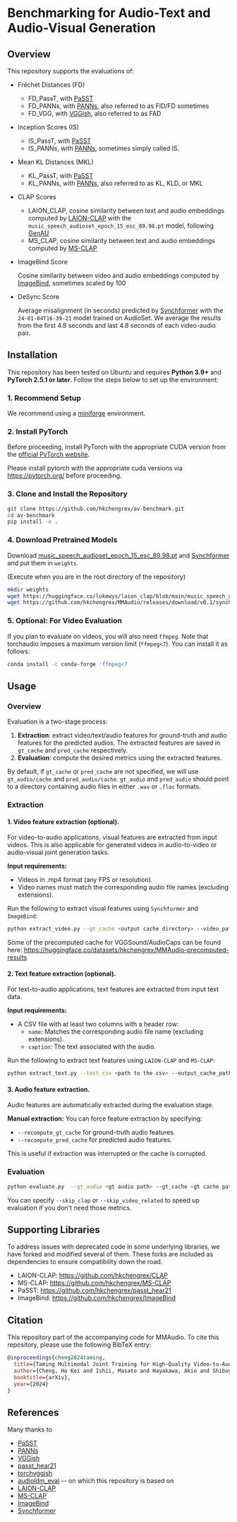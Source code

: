 # Benchmarking for Audio-Text and Audio-Visual Generation

## Overview

This repository supports the evaluations of:

- Fréchet Distances (FD)

    - FD_PassT, with [PaSST](https://github.com/kkoutini/PaSST)
    - FD_PANNs, with [PANNs](https://github.com/qiuqiangkong/audioset_tagging_cnn), also referred to as FID/FD sometimes
    - FD_VGG, with [VGGish](https://github.com/tensorflow/models/blob/master/research/audioset/vggish/README.md), also referred to as FAD

- Inception Scores (IS)

    - IS_PassT, with [PaSST](https://github.com/kkoutini/PaSST)
    - IS_PANNs, with [PANNs](https://github.com/qiuqiangkong/audioset_tagging_cnn), sometimes simply called IS.

- Mean KL Distances (MKL)

    - KL_PassT, with [PaSST](https://github.com/kkoutini/PaSST)
    - KL_PANNs, with [PANNs](https://github.com/qiuqiangkong/audioset_tagging_cnn), also referred to as KL, KLD, or MKL

- CLAP Scores

    - LAION_CLAP, cosine similarity between text and audio embeddings computed by [LAION-CLAP](https://github.com/LAION-AI/CLAP) with the `music_speech_audioset_epoch_15_esc_89.98.pt` model, following [GenAU](https://snap-research.github.io/GenAU/)
    - MS_CLAP, cosine similarity between text and audio embeddings computed by [MS-CLAP](https://github.com/microsoft/CLAP)

- ImageBind Score
    
    Cosine similarity between video and audio embeddings computed by [ImageBind](https://github.com/facebookresearch/ImageBind), sometimes scaled by 100


- DeSync Score

    Average misalignment (in seconds) predicted by [Synchformer](https://github.com/v-iashin/Synchformer) with the `24-01-04T16-39-21` model trained on AudioSet. We average the results from the first 4.8 seconds and last 4.8 seconds of each video-audio pair.

## Installation

This repository has been tested on Ubuntu and requires **Python 3.9+** and **PyTorch 2.5.1 or later**. Follow the steps below to set up the environment:

### 1. Recommend Setup

We recommend using a [miniforge](https://github.com/conda-forge/miniforge) environment.

### 2. Install PyTorch

Before proceeding, install PyTorch with the appropriate CUDA version from the [official PyTorch website](https://pytorch.org/).

Please install pytorch with the appropriate cuda versions via https://pytorch.org/ before proceeding.

### 3. Clone and Install the Repository

```bash
git clone https://github.com/hkchengrex/av-benchmark.git
cd av-benchmark
pip install -e .
```

### 4. Download Pretrained Models

Download [music_speech_audioset_epoch_15_esc_89.98.pt](https://huggingface.co/lukewys/laion_clap/blob/main/music_speech_audioset_epoch_15_esc_89.98.pt) and [Synchformer](https://github.com/hkchengrex/MMAudio/releases/download/v0.1/synchformer_state_dict.pth) and put them in `weights`.

(Execute when you are in the root directory of the repository)

```bash
mkdir weights
wget https://huggingface.co/lukewys/laion_clap/blob/main/music_speech_audioset_epoch_15_esc_89.98.pt -O weights/music_speech_audioset_epoch_15_esc_89.98.pt
wget https://github.com/hkchengrex/MMAudio/releases/download/v0.1/synchformer_state_dict.pth -O weights/synchformer_state_dict.pth
```

### 5. Optional: For Video Evaluation

If you plan to evaluate on videos, you will also need `ffmpeg`. Note that torchaudio imposes a maximum version limit (`ffmpeg<7`). You can install it as follows:

```bash
conda install -c conda-forge 'ffmpeg<7
```

## Usage

### Overview

Evaluation is a two-stage process:

1. **Extraction**: extract video/text/audio features for ground-truth and audio features for the predicted audios. The extracted features are saved in `gt_cache` and `pred_cache` respectively.
2. **Evaluation**: compute the desired metrics using the extracted features.

By default, if `gt_cache` or `pred_cache` are not specified, we will use `gt_audio/cache` and `pred_audio/cache`.
`gt_audio` and `pred_audio` should point to a directory containing audio files in either `.wav` or `.flac` formats.

### Extraction

#### 1. **Video feature extraction (optional).**
For video-to-audio applications, visual features are extracted from input videos. This is also applicable for generated videos in audio-to-video or audio-visual joint generation tasks.

**Input requirements:**

- Videos in .mp4 format (any FPS or resolution).
- Video names must match the corresponding audio file names (excluding extensions).

Run the following to extract visual features using `Synchformer` and `ImageBind`:

```bash
python extract_video.py --gt_cache <output cache directory> --video_path <directory containing videos> --gt_batch_size <batch size> --audio_length=<length of video in seconds>
```

Some of the precomputed cache for VGGSound/AudioCaps can be found here: https://huggingface.co/datasets/hkchengrex/MMAudio-precomputed-results

#### 2. **Text feature extraction (optional).**
For text-to-audio applications, text features are extracted from input text data.

**Input requirements:**

- A CSV file with at least two columns with a header row:
    - `name`: Matches the corresponding audio file name (excluding extensions).
    - `caption`: The text associated with the audio.

Run the following to extract text features using `LAION-CLAP` and `MS-CLAP`:

```bash
python extract_text.py --text_csv <path to the csv> --output_cache_path <output cache directory>
```

#### 3. **Audio feature extraction.**

Audio features are automatically extracted during the evaluation stage.

**Manual extraction:**
You can force feature extraction by specifying:
 - `--recompute_gt_cache` for ground-truth audio features.
 - `--recompute_pred_cache` for predicted audio features.

This is useful if extraction was interrupted or the cache is corrupted.

### Evaluation

```bash
python evaluate.py  --gt_audio <gt audio path> --gt_cache <gt cache path> --pred_audio <pred audio path> --pred_cache <pred cache path> --audio_length=<length of audio wanted in seconds> 
```

You can specify `--skip_clap` or `--skip_video_related` to speed up evaluation if you don't need those metrics.

## Supporting Libraries

To address issues with deprecated code in some underlying libraries, we have forked and modified several of them. These forks are included as dependencies to ensure compatibility down the road.

- LAION-CLAP: https://github.com/hkchengrex/CLAP
- MS-CLAP: https://github.com/hkchengrex/MS-CLAP
- PaSST: https://github.com/hkchengrex/passt_hear21
- ImageBind: https://github.com/hkchengrex/ImageBind


## Citation

This repository part of the accompanying code for MMAudio. To cite this repository, please use the following BibTeX entry:

```bibtex
@inproceedings{cheng2024taming,
  title={Taming Multimodal Joint Training for High-Quality Video-to-Audio Synthesis},
  author={Cheng, Ho Kei and Ishii, Masato and Hayakawa, Akio and Shibuya, Takashi and Schwing, Alexander and Mitsufuji, Yuki},
  booktitle={arXiv},
  year={2024}
}
```


## References

Many thanks to
- [PaSST](https://github.com/kkoutini/PaSST)
- [PANNs](https://github.com/qiuqiangkong/audioset_tagging_cnn)
- [VGGish](https://github.com/tensorflow/models/blob/master/research/audioset/vggish/README.md)
- [passt_hear21](https://github.com/kkoutini/passt_hear21)
- [torchvggish](https://github.com/harritaylor/torchvggish)
- [audioldm_eval](https://github.com/haoheliu/audioldm_eval) -- on which this repository is based on
- [LAION-CLAP](https://github.com/LAION-AI/CLAP)
- [MS-CLAP](https://github.com/microsoft/CLAP)
- [ImageBind](https://github.com/facebookresearch/ImageBind)
- [Synchformer](https://github.com/v-iashin/Synchformer)
